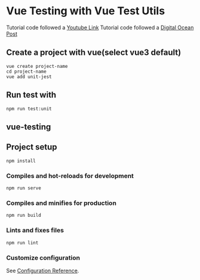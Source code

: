 # Vue Testing with Vue Test Utils

Tutorial code followed a [Youtube Link](https://www.youtube.com/watch?v=QIDhzBg5eWY&t=1521s)
Tutorial code followed a [Digital Ocean Post](https://www.digitalocean.com/community/tutorials/vuejs-vue-testing)

## Create a project with vue(select vue3 default)
```
vue create project-name
cd project-name
vue add unit-jest
```

## Run test with
```
npm run test:unit
```

## vue-testing

## Project setup
```
npm install
```

### Compiles and hot-reloads for development
```
npm run serve
```

### Compiles and minifies for production
```
npm run build
```

### Lints and fixes files
```
npm run lint
```

### Customize configuration
See [Configuration Reference](https://cli.vuejs.org/config/).
